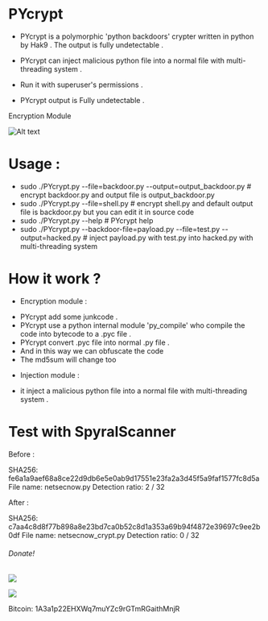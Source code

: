 # PYcrypt

- PYcrypt is a polymorphic 'python backdoors' crypter written in python by Hak9 .
The output  is fully undetectable .

- PYcrypt can inject malicious python file into  a normal file with multi-threading system .

- Run it with superuser's permissions .
- PYcrypt output is Fully undetectable  .

Encryption Module

![Alt text](https://image.ibb.co/jO9mdd/Encryption_Module.png "Encryption Module ")


# Usage :

 - sudo  ./PYcrypt.py --file=backdoor.py --output=output_backdoor.py # encrypt backdoor.py and output file is output_backdoor.py
 - sudo ./PYcrypt.py --file=shell.py # encrypt shell.py and default output file  is backdoor.py but you can edit it in source code
 - sudo ./PYcrypt.py --help # PYcrypt help
 - sudo ./PYcrypt.py --backdoor-file=payload.py --file=test.py --output=hacked.py # inject payload.py with  test.py into hacked.py with multi-threading system
 
 # How it work ? 
 
 * Encryption module :
 
 - PYcrypt add some junkcode .
 - PYcrypt use a python internal module 'py_compile' who compile the code into bytecode to a .pyc file .
 - PYcrypt convert .pyc file into normal .py file .
 - And in this way we can obfuscate the code
 - The md5sum will change too
 
* Injection  module :

- it inject a malicious python file  into a normal file with multi-threading system .

 # Test with SpyralScanner
 
Before :
 
SHA256:	fe6a1a9aef68a8ce22d9db6e5e0ab9d17551e23fa2a3d45f5a9faf1577fc8d5a
File name:	netsecnow.py
Detection ratio:	2 / 32

After  :

SHA256:	c7aa4c8d8f77b898a8e23bd7ca0b52c8d1a353a69b94f4872e39697c9ee2b0df
File name:	netsecnow_crypt.py
Detection ratio:	0 / 32

###### Donate! 
![](https://image.ibb.co/i4ES3U/bc.png)

   ![](https://image.ibb.co/iniWV9/electrum_3_2_2_2018_08_30_21_49_44.png)

Bitcoin: 1A3a1p22EHXWq7muYZc9rGTmRGaithMnjR
 


 
